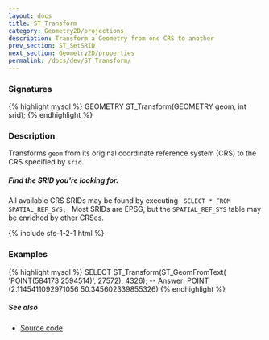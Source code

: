 ```yaml
---
layout: docs
title: ST_Transform
category: Geometry2D/projections
description: Transform a Geometry from one CRS to another
prev_section: ST_SetSRID
next_section: Geometry2D/properties
permalink: /docs/dev/ST_Transform/
---
```


### Signatures

{% highlight mysql %}
GEOMETRY ST_Transform(GEOMETRY geom, int srid);
{% endhighlight %}

### Description

Transforms `geom` from its original coordinate reference system (CRS) to the
CRS specified by `srid`.

<div class="note">
    <h5>Find the SRID you're looking for.</h5>
    <p> All available CRS SRIDs may be found by executing
    <code> SELECT * FROM SPATIAL_REF_SYS; </code>
    Most SRIDs are EPSG, but the <code>SPATIAL_REF_SYS</code> table may be
    enriched by other CRSes.</p>
</div>


{% include sfs-1-2-1.html %}

### Examples

{% highlight mysql %}
SELECT ST_Transform(ST_GeomFromText(
    'POINT(584173 2594514)', 27572), 4326);
-- Answer: POINT (2.1145411092971056 50.345602339855326)
{% endhighlight %}

##### See also

* <a href="https://github.com/irstv/H2GIS/blob/master/h2spatial/src/main/java/org/h2gis/h2spatial/internal/function/spatial/crs/ST_Transform.java" target="_blank">Source code</a>
